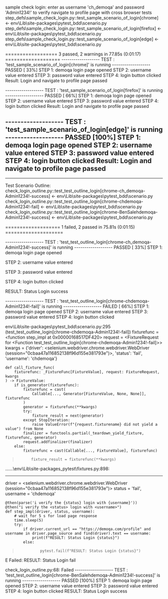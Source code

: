 sample check login: enter as username 'ch_demoqa' and password 'Admin1234!' to verify navigate to profile page with cross browser tests
step_defs\sample_check_login.py::test_sample_scenario_of_login[chrome] <- env\Lib\site-packages\pytest_bdd\scenario.py 
step_defs\sample_check_login.py::test_sample_scenario_of_login[firefox] <- env\Lib\site-packages\pytest_bdd\scenario.py 
step_defs\sample_check_login.py::test_sample_scenario_of_login[edge] <- env\Lib\site-packages\pytest_bdd\scenario.py 

================== 3 passed, 2 warnings in 77.85s (0:01:17) ===================
------------------- TEST : 'test_sample_scenario_of_login[chrome]' is running -------------------
PASSED [ 33%]
STEP 1: demoqa login page opened
STEP 2: username value entered
STEP 3: password value entered
STEP 4: login button clicked
Result: Login and navigate to profile page passed

------------------- TEST : 'test_sample_scenario_of_login[firefox]' is running -------------------
PASSED [ 66%]
STEP 1: demoqa login page opened
STEP 2: username value entered
STEP 3: password value entered
STEP 4: login button clicked
Result: Login and navigate to profile page passed

------------------- TEST : 'test_sample_scenario_of_login[edge]' is running -------------------
PASSED [100%]
STEP 1: demoqa login page opened
STEP 2: username value entered
STEP 3: password value entered
STEP 4: login button clicked
Result: Login and navigate to profile page passed
------------------------------------------------------------------------------------------------------------------------
------------------------------------------------------------------------------------------------------------------------
Test Scenario Outline: 
check_login_outline.py::test_test_outline_login[chrome-ch_demoqa-Admin1234!-success] <- env\Lib\site-packages\pytest_bdd\scenario.py 
check_login_outline.py::test_test_outline_login[chrome-chdemoqa-Admin1234!-fail] <- env\Lib\site-packages\pytest_bdd\scenario.py 
check_login_outline.py::test_test_outline_login[chrome-BenSalehdemoqa-Admin1234!-success] <- env\Lib\site-packages\pytest_bdd\scenario.py 

=================== 1 failed, 2 passed in 75.81s (0:01:15) ====================

------------------- TEST : 'test_test_outline_login[chrome-ch_demoqa-Admin1234!-success]' is running -------------------
PASSED [ 33%]
STEP 1: demoqa login page opened

STEP 2: username value entered

STEP 3: password value entered

STEP 4: login button clicked

RESULT: Status Login success

------------------- TEST : 'test_test_outline_login[chrome-chdemoqa-Admin1234!-fail]' is running -------------------
FAILED [ 66%]
STEP 1: demoqa login page opened
STEP 2: username value entered
STEP 3: password value entered
STEP 4: login button clicked

env\Lib\site-packages\pytest_bdd\scenario.py:295 (test_test_outline_login[chrome-chdemoqa-Admin1234!-fail])
fixturefunc = <function step_impl at 0x00000168517DF420>
request = <FixtureRequest for <Function test_test_outline_login[chrome-chdemoqa-Admin1234!-fail]>>
kwargs = {'driver': <selenium.webdriver.chrome.webdriver.WebDriver (session="0cbaa47a116852138f96d155e381793e")>, 'status': 'fail', 'username': 'chdemoqa'}

    def call_fixture_func(
        fixturefunc: _FixtureFunc[FixtureValue], request: FixtureRequest, kwargs
    ) -> FixtureValue:
        if is_generator(fixturefunc):
            fixturefunc = cast(
                Callable[..., Generator[FixtureValue, None, None]], fixturefunc
            )
            generator = fixturefunc(**kwargs)
            try:
                fixture_result = next(generator)
            except StopIteration:
                raise ValueError(f"{request.fixturename} did not yield a value") from None
            finalizer = functools.partial(_teardown_yield_fixture, fixturefunc, generator)
            request.addfinalizer(finalizer)
        else:
            fixturefunc = cast(Callable[..., FixtureValue], fixturefunc)
>           fixture_result = fixturefunc(**kwargs)

..\..\..\env\Lib\site-packages\_pytest\fixtures.py:898: 
_ _ _ _ _ _ _ _ _ _ _ _ _ _ _ _ _ _ _ _ _ _ _ _ _ _ _ _ _ _ _ _ _ _ _ _ _ _ _ _

driver = <selenium.webdriver.chrome.webdriver.WebDriver (session="0cbaa47a116852138f96d155e381793e")>
status = 'fail', username = 'chdemoqa'

    @then(parse('i verify the {status} login with {username}'))
    @then("i verify the <status> login with <username>")
    def step_impl(driver, status, username):
        # wait for 5 s for load page response
        time.sleep(5)
        try:
            if driver.current_url == "https://demoqa.com/profile" and username in driver.page_source and find(driver).text == username:
                print(f"RESULT: Status Login {status}")
            else:
>               pytest.fail(f"RESULT: Status Login {status}")
E               Failed: RESULT: Status Login fail

check_login_outline.py:68: Failed
------------------- TEST : 'test_test_outline_login[chrome-BenSalehdemoqa-Admin1234!-success]' is running -------------------
PASSED [100%]
STEP 1: demoqa login page opened
STEP 2: username value entered
STEP 3: password value entered
STEP 4: login button clicked
RESULT: Status Login success
